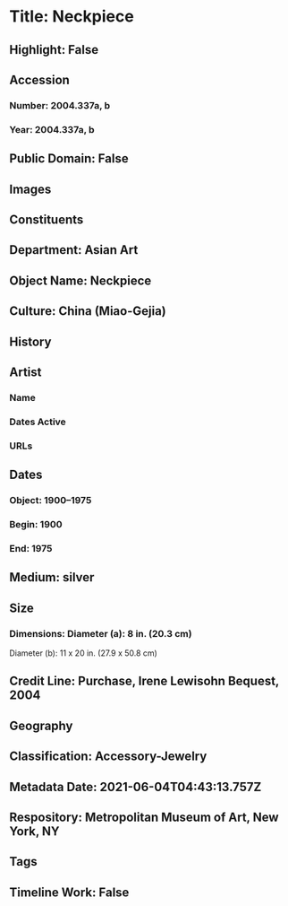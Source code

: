 # Title: Neckpiece
## Highlight: False
## Accession
### Number: 2004.337a, b
### Year: 2004.337a, b
## Public Domain: False
## Images
## Constituents
## Department: Asian Art
## Object Name: Neckpiece
## Culture: China (Miao-Gejia)
## History
## Artist
### Name
### Dates Active
### URLs
## Dates
### Object: 1900–1975
### Begin: 1900
### End: 1975
## Medium: silver
## Size
### Dimensions: Diameter (a): 8 in. (20.3 cm)
Diameter (b): 11 x 20 in. (27.9 x 50.8 cm)
## Credit Line: Purchase, Irene Lewisohn Bequest, 2004
## Geography
## Classification: Accessory-Jewelry
## Metadata Date: 2021-06-04T04:43:13.757Z
## Respository: Metropolitan Museum of Art, New York, NY
## Tags
## Timeline Work: False